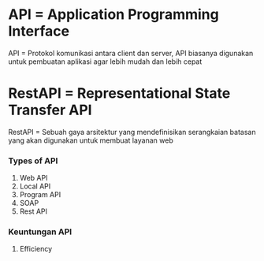 # API = Application Programming Interface

API = Protokol komunikasi antara client dan server, API biasanya digunakan untuk pembuatan aplikasi agar lebih mudah dan lebih cepat

# RestAPI = Representational State Transfer API

RestAPI = Sebuah gaya arsitektur yang mendefinisikan serangkaian batasan yang akan digunakan untuk membuat layanan web

### Types of API
1. Web API
2. Local API
3. Program API
4. SOAP
5. Rest API

### Keuntungan API
1. Efficiency
